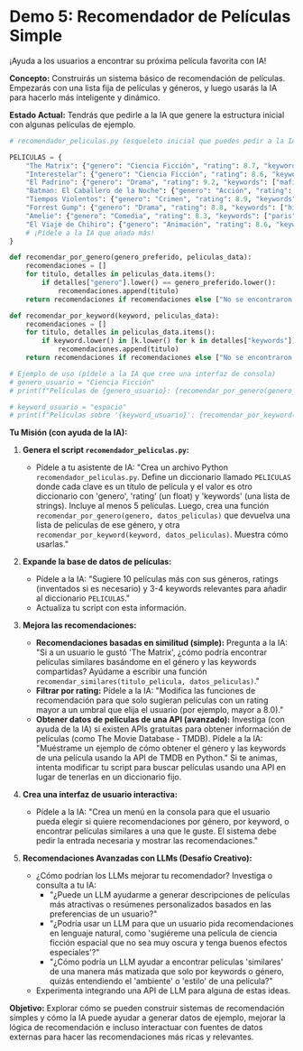 # Demo 5: Recomendador de Películas Simple

¡Ayuda a los usuarios a encontrar su próxima película favorita con IA!

**Concepto:**
Construirás un sistema básico de recomendación de películas. Empezarás con una lista fija de películas y géneros, y luego usarás la IA para hacerlo más inteligente y dinámico.

**Estado Actual:**
Tendrás que pedirle a la IA que genere la estructura inicial con algunas películas de ejemplo.

```python
# recomendador_peliculas.py (esqueleto inicial que puedes pedir a la IA)

PELICULAS = {
    "The Matrix": {"genero": "Ciencia Ficción", "rating": 8.7, "keywords": ["ia", "distopia", "accion"]},
    "Interestelar": {"genero": "Ciencia Ficción", "rating": 8.6, "keywords": ["espacio", "tiempo", "drama"]},
    "El Padrino": {"genero": "Drama", "rating": 9.2, "keywords": ["mafia", "crimen", "familia"]},
    "Batman: El Caballero de la Noche": {"genero": "Acción", "rating": 9.0, "keywords": ["superheroes", "crimen", "oscuridad"]},
    "Tiempos Violentos": {"genero": "Crimen", "rating": 8.9, "keywords": ["dialogo", "no lineal", "violencia"]},
    "Forrest Gump": {"genero": "Drama", "rating": 8.8, "keywords": ["historia", "vida", "superacion"]},
    "Amelie": {"genero": "Comedia", "rating": 8.3, "keywords": ["paris", "romance", "peculiar"]},
    "El Viaje de Chihiro": {"genero": "Animación", "rating": 8.6, "keywords": ["espiritus", "aventura", "ghibli"]}
    # ¡Pídele a la IA que añada más!
}

def recomendar_por_genero(genero_preferido, peliculas_data):
    recomendaciones = []
    for titulo, detalles in peliculas_data.items():
        if detalles["genero"].lower() == genero_preferido.lower():
            recomendaciones.append(titulo)
    return recomendaciones if recomendaciones else ["No se encontraron películas de ese género."]

def recomendar_por_keyword(keyword, peliculas_data):
    recomendaciones = []
    for titulo, detalles in peliculas_data.items():
        if keyword.lower() in [k.lower() for k in detalles["keywords"]]:
            recomendaciones.append(titulo)
    return recomendaciones if recomendaciones else ["No se encontraron películas con esa palabra clave."]

# Ejemplo de uso (pídele a la IA que cree una interfaz de consola)
# genero_usuario = "Ciencia Ficción"
# print(f"Películas de {genero_usuario}: {recomendar_por_genero(genero_usuario, PELICULAS)}")

# keyword_usuario = "espacio"
# print(f"Películas sobre '{keyword_usuario}': {recomendar_por_keyword(keyword_usuario, PELICULAS)}")
```

**Tu Misión (con ayuda de la IA):**

1.  **Genera el script `recomendador_peliculas.py`:**
    *   Pídele a tu asistente de IA: "Crea un archivo Python `recomendador_peliculas.py`. Define un diccionario llamado `PELICULAS` donde cada clave es un título de película y el valor es otro diccionario con 'genero', 'rating' (un float) y 'keywords' (una lista de strings). Incluye al menos 5 películas. Luego, crea una función `recomendar_por_genero(genero, datos_peliculas)` que devuelva una lista de películas de ese género, y otra `recomendar_por_keyword(keyword, datos_peliculas)`. Muestra cómo usarlas."

2.  **Expande la base de datos de películas:**
    *   Pídele a la IA: "Sugiere 10 películas más con sus géneros, ratings (inventados si es necesario) y 3-4 keywords relevantes para añadir al diccionario `PELICULAS`."
    *   Actualiza tu script con esta información.

3.  **Mejora las recomendaciones:**
    *   **Recomendaciones basadas en similitud (simple):** Pregunta a la IA: "Si a un usuario le gustó 'The Matrix', ¿cómo podría encontrar películas similares basándome en el género y las keywords compartidas? Ayúdame a escribir una función `recomendar_similares(titulo_pelicula, datos_peliculas)`."
    *   **Filtrar por rating:** Pídele a la IA: "Modifica las funciones de recomendación para que solo sugieran películas con un rating mayor a un umbral que elija el usuario (por ejemplo, mayor a 8.0)."
    *   **Obtener datos de películas de una API (avanzado):** Investiga (con ayuda de la IA) si existen APIs gratuitas para obtener información de películas (como The Movie Database - TMDB). Pídele a la IA: "Muéstrame un ejemplo de cómo obtener el género y las keywords de una película usando la API de TMDB en Python." Si te animas, intenta modificar tu script para buscar películas usando una API en lugar de tenerlas en un diccionario fijo.

4.  **Crea una interfaz de usuario interactiva:**
    *   Pídele a la IA: "Crea un menú en la consola para que el usuario pueda elegir si quiere recomendaciones por género, por keyword, o encontrar películas similares a una que le guste. El sistema debe pedir la entrada necesaria y mostrar las recomendaciones."

5.  **Recomendaciones Avanzadas con LLMs (Desafío Creativo):**
    *   ¿Cómo podrían los LLMs mejorar tu recomendador? Investiga o consulta a tu IA:
        *   "¿Puede un LLM ayudarme a generar descripciones de películas más atractivas o resúmenes personalizados basados en las preferencias de un usuario?"
        *   "¿Podría usar un LLM para que un usuario pida recomendaciones en lenguaje natural, como 'sugiéreme una película de ciencia ficción espacial que no sea muy oscura y tenga buenos efectos especiales'?"
        *   "¿Cómo podría un LLM ayudar a encontrar películas 'similares' de una manera más matizada que solo por keywords o género, quizás entendiendo el 'ambiente' o 'estilo' de una película?"
    *   Experimenta integrando una API de LLM para alguna de estas ideas.

**Objetivo:**
Explorar cómo se pueden construir sistemas de recomendación simples y cómo la IA puede ayudar a generar datos de ejemplo, mejorar la lógica de recomendación e incluso interactuar con fuentes de datos externas para hacer las recomendaciones más ricas y relevantes. 